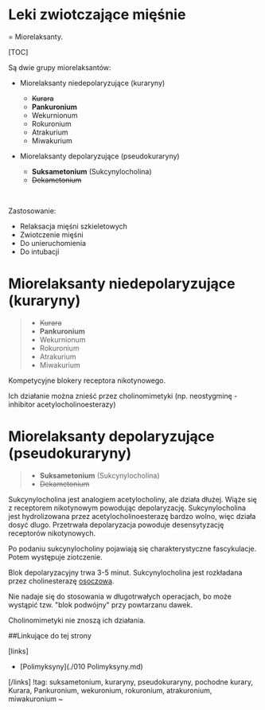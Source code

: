 # Leki zwiotczające mięśnie

= Miorelaksanty.

[TOC]

Są dwie grupy miorelaksantów:

- Miorelaksanty niedepolaryzujące (kuraryny)
  - ~~Kurara~~
  - **Pankuronium**
  - Wekurnionum
  - Rokuronium
  - Atrakurium
  - Miwakurium
- Miorelaksanty depolaryzujące (pseudokuraryny)
  - **Suksametonium** (Sukcynylocholina)
  - ~~Dekametonium~~

  ​



Zastosowanie:

- Relaksacja mięśni szkieletowych
- Zwiotczenie mięśni
- Do unieruchomienia
- Do intubacji







# Miorelaksanty niedepolaryzujące (kuraryny)

>- ~~Kurara~~
>- **Pankuronium**
>- Wekurnionum
>- Rokuronium
>- Atrakurium
>- Miwakurium

Kompetycyjne blokery receptora nikotynowego.

Ich działanie można znieść przez cholinomimetyki (np. neostygminę - inhibitor acetylocholinoesterazy)





# Miorelaksanty depolaryzujące (pseudokuraryny)

> - **Suksametonium** (Sukcynylocholina)
> - ~~Dekametonium~~
>
>

Sukcynylocholina jest analogiem acetylocholiny, ale działa dłużej. Wiąże się z receptorem nikotynowym powodując depolaryzację. Sukcynylocholina jest hydrolizowana przez acetylocholinoesterazę bardzo wolno, więc działa dosyć dlugo. Przetrwała depolaryzacja powoduje desensytyzację receptorów nikotynowych.

Po podaniu sukcynylocholiny pojawiają się charakterystyczne fascykulacje. Potem występuje ziotczenie.

Blok depolaryzacyjny trwa 3-5 minut. Sukcynylocholina jest rozkładana przez cholinesterazę <u>osoczową</u>. 

Nie nadaje się do stosowania w długotrwałych operacjach, bo może wystąpić tzw. "blok podwójny" przy powtarzanu dawek.

Cholinomimetyki nie znoszą ich działania.



##Linkujące do tej strony

[links]

- [Polimyksyny](./010 Polimyksyny.md)


[/links]
!tag: suksametonium, kuraryny, pseudokuraryny, pochodne kurary, Kurara, Pankuronium, wekuronium, rokuronium, atrakuronium, miwakuronium
~











